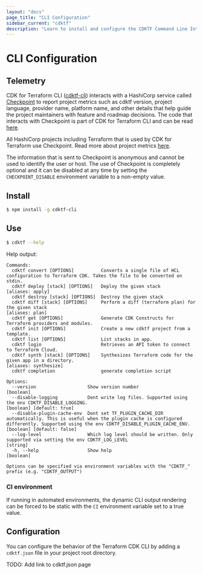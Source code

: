 ```yaml
---
layout: "docs"
page_title: "CLI Configuration"
sidebar_current: "cdktf"
description: "Learn to install and configure the CDKTF Command Line Interface."
---
```


# CLI Configuration

## Telemetry

CDK for Terraform CLI ([cdktf-cli](../../packages/cdktf-cli)) interacts with a HashiCorp service called [Checkpoint](https://checkpoint.hashicorp.com)
to report project metrics such as cdktf version, project language, provider name, platform name, and other details that help guide the project maintainers with
feature and roadmap decisions. The code that interacts with Checkpoint is part of CDK for Terraform CLI and can be read [here](../../packages/cdktf-cli/lib/checkpoint.ts).

All HashiCorp projects including Terraform that is used by CDK for Terraform use Checkpoint.
Read more about project metrics [here](https://github.com/hashicorp/terraform-cdk/issues/325).

The information that is sent to Checkpoint is anonymous and cannot be used to identify the user or host. The use of Checkpoint is completely optional
and it can be disabled at any time by setting the `CHECKPOINT_DISABLE` environment variable to a non-empty value.

## Install

```bash
$ npm install -g cdktf-cli
```

## Use

```bash
$ cdktf --help
```

Help output:

```
Commands:
  cdktf convert [OPTIONS]          Converts a single file of HCL configuration to Terraform CDK. Takes the file to be converted on stdin.
  cdktf deploy [stack] [OPTIONS]   Deploy the given stack                                                                                                                                                   [aliases: apply]
  cdktf destroy [stack] [OPTIONS]  Destroy the given stack
  cdktf diff [stack] [OPTIONS]     Perform a diff (terraform plan) for the given stack                                                                                                                       [aliases: plan]
  cdktf get [OPTIONS]              Generate CDK Constructs for Terraform providers and modules.
  cdktf init [OPTIONS]             Create a new cdktf project from a template.
  cdktf list [OPTIONS]             List stacks in app.
  cdktf login                      Retrieves an API token to connect to Terraform Cloud.
  cdktf synth [stack] [OPTIONS]    Synthesizes Terraform code for the given app in a directory.                                                                                                        [aliases: synthesize]
  cdktf completion                 generate completion script

Options:
  --version                   Show version number                                                                                                                                                                  [boolean]
  --disable-logging           Dont write log files. Supported using the env CDKTF_DISABLE_LOGGING.                                                                                                 [boolean] [default: true]
  --disable-plugin-cache-env  Dont set TF_PLUGIN_CACHE_DIR automatically. This is useful when the plugin cache is configured differently. Supported using the env CDKTF_DISABLE_PLUGIN_CACHE_ENV. [boolean] [default: false]
  --log-level                 Which log level should be written. Only supported via setting the env CDKTF_LOG_LEVEL                                                                                                 [string]
  -h, --help                  Show help                                                                                                                                                                            [boolean]

Options can be specified via environment variables with the "CDKTF_" prefix (e.g. "CDKTF_OUTPUT")
```

### CI environment

If running in automated environments, the dynamic CLI output rendering can be forced to be static with the `CI` environment variable set to a true value.

## Configuration

You can configure the behavior of the Terraform CDK CLI by adding a `cdktf.json` file in your project root directory.

TODO: Add link to cdktf.json page

